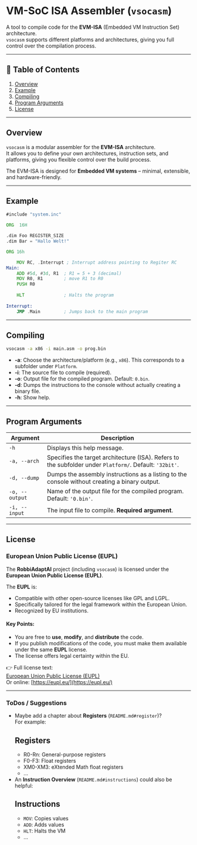 # VM-SoC ISA Assembler (`vsocasm`)

A tool to compile code for the **EVM-ISA** (Embedded VM Instruction Set) architecture.  
`vsocasm` supports different platforms and architectures, giving you full control over the compilation process.

---

## 📑 Table of Contents
1. [Overview](#overview)
2. [Example](#example)
3. [Compiling](#compiling)
4. [Program Arguments](#program-arguments)
5. [License](#license)

---

## Overview
`vsocasm` is a modular assembler for the **EVM-ISA** architecture.  
It allows you to define your own architectures, instruction sets, and platforms, giving you flexible control over the build process.

The EVM-ISA is designed for **Embedded VM systems** – minimal, extensible, and hardware-friendly.

---

## Example

```asm
#include "system.inc"

ORG  16H

.dim Foo REGISTER_SIZE
.dim Bar = "Hallo Welt!"

ORG 16h

	MOV RC, .Interrupt ; Interrupt address pointing to Regiter RC
Main:
	ADD #5d, #3d, R1  ; R1 = 5 + 3 (decimal)
	MOV R0, R1        ; move R1 to R0
	PUSH R0
	
	HLT               ; Halts the program
	
Interrupt:
	JMP .Main         ; Jumps back to the main program
```

---

## Compiling

```bash
vsocasm -a x86 -i main.asm -o prog.bin
```

- **-a**: Choose the architecture/platform (e.g., `x86`). This corresponds to a subfolder under `Platform`.  
- **-i**: The source file to compile (required).  
- **-o**: Output file for the compiled program. Default: `0.bin`.  
- **-d**: Dumps the instructions to the console without actually creating a binary file.  
- **-h**: Show help.

---

## Program Arguments

| Argument        | Description                                                                                                                                |
|-----------------|--------------------------------------------------------------------------------------------------------------------------------------------|
| `-h`            | Displays this help message.                                                                                                                |
| `-a, --arch`    | Specifies the target architecture (ISA). Refers to the subfolder under `Platform/`. Default: `'32bit'`.                                   |
| `-d, --dump`    | Dumps the assembly instructions as a listing to the console without creating a binary output.                                              |
| `-o, --output`  | Name of the output file for the compiled program. Default: `'0.bin'`.                                                                     |
| `-i, --input`   | The input file to compile. **Required argument**.                                                                                          |

---

## License

### European Union Public License (EUPL)

The **RobbiAdaptAI** project (including `vsocasm`) is licensed under the **European Union Public License (EUPL)**.

The **EUPL** is:
- Compatible with other open-source licenses like GPL and LGPL.
- Specifically tailored for the legal framework within the European Union.
- Recognized by EU institutions.

#### Key Points:
- You are free to **use**, **modify**, and **distribute** the code.
- If you publish modifications of the code, you must make them available under the same **EUPL** license.
- The license offers legal certainty within the EU.

👉 Full license text:  
[European Union Public License (EUPL)](LICENSE)  
Or online: [https://eupl.eu/](https://eupl.eu/)

---

### ToDos / Suggestions
- Maybe add a chapter about **Registers** (`README.md#register`)?  
  For example:
  ## Registers
  - R0-Rn: General-purpose registers
  - F0-F3: Float registers
  - XM0-XM3: eXtended Math float registers
  - ...
- An **Instruction Overview** (`README.md#instructions`) could also be helpful:
  ## Instructions
  - `MOV`: Copies values
  - `ADD`: Adds values
  - `HLT`: Halts the VM
  - ...
 
